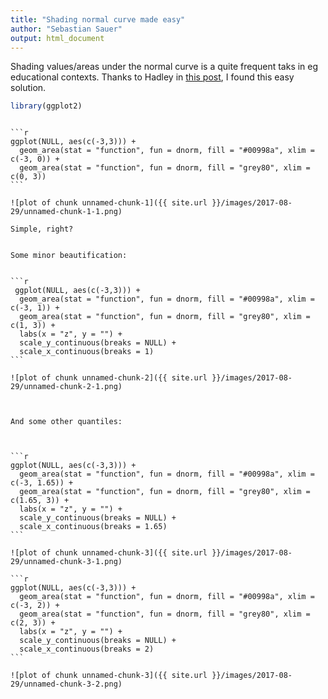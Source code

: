 ```yaml
---
title: "Shading normal curve made easy"
author: "Sebastian Sauer"
output: html_document
---
```






Shading values/areas under the normal curve is a quite frequent taks in eg educational contexts. Thanks to Hadley in [this post](
https://github.com/tidyverse/ggplot2/issues/1528), I found this easy solution.



```r
library(ggplot2)
```

``````

```r
ggplot(NULL, aes(c(-3,3))) +
  geom_area(stat = "function", fun = dnorm, fill = "#00998a", xlim = c(-3, 0)) +
  geom_area(stat = "function", fun = dnorm, fill = "grey80", xlim = c(0, 3))
```

![plot of chunk unnamed-chunk-1]({{ site.url }}/images/2017-08-29/unnamed-chunk-1-1.png)

Simple, right?


Some minor beautification:


```r
 ggplot(NULL, aes(c(-3,3))) +
  geom_area(stat = "function", fun = dnorm, fill = "#00998a", xlim = c(-3, 1)) +
  geom_area(stat = "function", fun = dnorm, fill = "grey80", xlim = c(1, 3)) +
  labs(x = "z", y = "") +
  scale_y_continuous(breaks = NULL) +
  scale_x_continuous(breaks = 1)
```

![plot of chunk unnamed-chunk-2]({{ site.url }}/images/2017-08-29/unnamed-chunk-2-1.png)



And some other quantiles:



```r
ggplot(NULL, aes(c(-3,3))) +
  geom_area(stat = "function", fun = dnorm, fill = "#00998a", xlim = c(-3, 1.65)) +
  geom_area(stat = "function", fun = dnorm, fill = "grey80", xlim = c(1.65, 3)) +
  labs(x = "z", y = "") +
  scale_y_continuous(breaks = NULL) +
  scale_x_continuous(breaks = 1.65)
```

![plot of chunk unnamed-chunk-3]({{ site.url }}/images/2017-08-29/unnamed-chunk-3-1.png)

```r
ggplot(NULL, aes(c(-3,3))) +
  geom_area(stat = "function", fun = dnorm, fill = "#00998a", xlim = c(-3, 2)) +
  geom_area(stat = "function", fun = dnorm, fill = "grey80", xlim = c(2, 3)) +
  labs(x = "z", y = "") +
  scale_y_continuous(breaks = NULL) +
  scale_x_continuous(breaks = 2)
```

![plot of chunk unnamed-chunk-3]({{ site.url }}/images/2017-08-29/unnamed-chunk-3-2.png)
